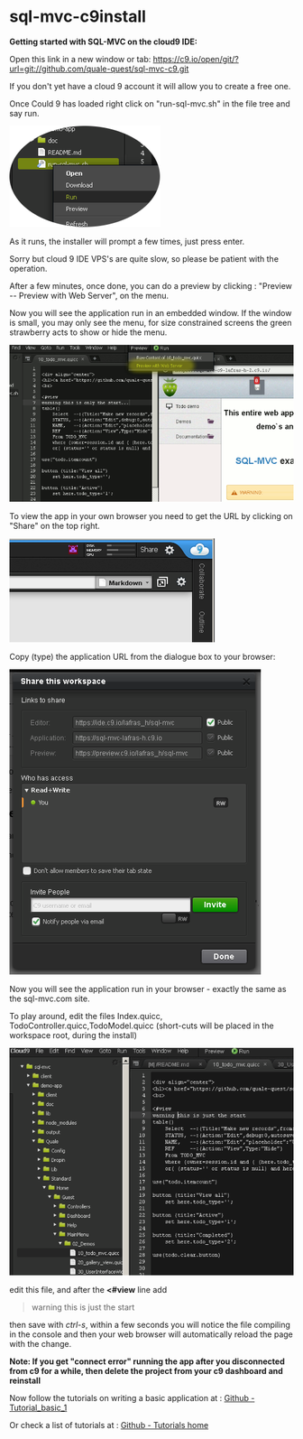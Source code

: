 # sql-mvc-c9install

**Getting started with SQL-MVC on the cloud9 IDE:**


Open this link in a new window or tab: https://c9.io/open/git/?url=git://github.com/quale-quest/sql-mvc-c9.git

If you don't yet have a cloud 9 account it will allow you to create a free one.


Once Could 9 has loaded right click on "run-sql-mvc.sh" in the file tree and say run.

![run-sql-mvc.sh](https://github.com/quale-quest/sql-mvc-c9/blob/master/doc/c9/c9_01.png "run-sql-mvc.sh")

As it runs, the installer will prompt a few times, just press enter.

Sorry but cloud 9 IDE VPS's are quite slow, so please be patient with the operation.

After a few minutes, once done, you can do a preview by clicking : "Preview -- Preview with Web Server", on the menu.

Now you will see the application run in an embedded window. If the window is small, you may only see the menu,
 for size constrained screens the green strawberry acts to show or hide the menu.

![preview](https://github.com/quale-quest/sql-mvc-c9/blob/master/doc/c9/c9_preview_1.png "preview")

To view the app in your own browser you need to get the URL by clicking on "Share" on the top right.

![Click share](https://github.com/quale-quest/sql-mvc-c9/blob/master/doc/c9/c9_share_1.png "Click share")

Copy (type) the application URL from the dialogue box to your browser:

![Check the Application URL and where it if you wish](https://github.com/quale-quest/sql-mvc-c9/blob/master/doc/c9/c9_share_2.png "URL")


Now you will see the application run in your browser - exactly the same as the sql-mvc.com site.



To play around, edit the files Index.quicc, TodoController.quicc,TodoModel.quicc  (short-cuts will be placed in the workspace root, during the install)

![and Edit](https://github.com/quale-quest/sql-mvc-c9/blob/master/doc/c9/c9_edit_1.png "Edit")

edit this file, and after the **<#view** line add 

> warning this is just the start

then save with *ctrl-s*, within a few seconds you will notice the file compiling in the console
and then your web browser will automatically reload the page with the change.

**Note: If you get "connect error" running the app after you disconnected from c9 for a while, then delete the project from your c9 dashboard and reinstall**

Now follow the tutorials on writing a basic application
 at : [Github - Tutorial_basic_1](https://github.com/quale-quest/sql-mvc/blob/master/doc/Tutorial_basic_1.md)

Or check a list of tutorials at :
[Github - Tutorials home](https://github.com/quale-quest/sql-mvc/blob/master/doc/Tutorials.md)




